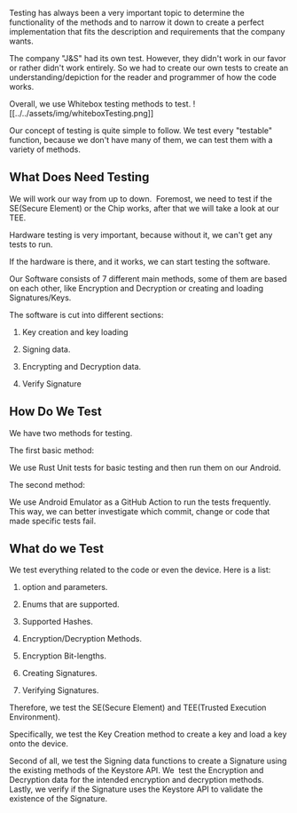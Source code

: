 
Testing has always been a very important topic to determine the functionality of the methods and to narrow it down to create a perfect implementation that fits the description and requirements that the company wants.

The company "J&S" had its own test. However, they didn't work in our favor or rather didn't work entirely. So we had to create our own tests to create an understanding/depiction for the reader and programmer of how the code works.

Overall, we use Whitebox testing methods to test.
![[../../assets/img/whiteboxTesting.png]]

Our concept of testing is quite simple to follow. We test every "testable" function, because we don't have many of them, we can test them with a variety of methods.


## What Does Need Testing


We will work our way from up to down.  Foremost, we need to test if the SE(Secure Element) or the Chip works, after that we will take a look at our TEE.

Hardware testing is very important, because without it, we can't get any tests to run.

If the hardware is there, and it works, we can start testing the software.

Our Software consists of 7 different main methods, some of them are based on each other, like Encryption and Decryption or creating and loading Signatures/Keys.

  

The software is cut into different sections:

1. Key creation and key loading

2. Signing data. 

3. Encrypting and Decryption data.

4. Verify Signature

## How Do We Test
We have two methods for testing. 

The first basic method:

We use Rust Unit tests for basic testing and then run them on our Android.

  
The second method:

We use Android Emulator as a GitHub Action to run the tests frequently. This way, we can better investigate which commit, change or code that made specific tests fail.



## What do we Test
We test everything related to the code or even the device. Here is a list:

1. option and parameters. 

2. Enums that are supported.

3. Supported Hashes. 

4. Encryption/Decryption Methods.

5. Encryption Bit-lengths.

6. Creating Signatures.

7. Verifying Signatures.

Therefore, we test the SE(Secure Element) and TEE(Trusted Execution Environment). 
  
Specifically, we test the Key Creation method to create a key and load a key onto the device.

Second of all, we test the Signing data functions to create a Signature using the existing methods of the Keystore API. We  test the Encryption and Decryption data for the intended encryption and decryption methods. Lastly, we verify if the Signature uses the Keystore API to validate the existence of the Signature.



